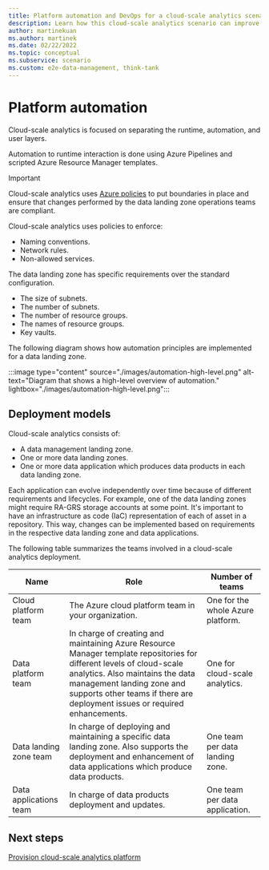 ```yaml
---
title: Platform automation and DevOps for a cloud-scale analytics scenario
description: Learn how this cloud-scale analytics scenario can improve platform automation and DevOps of cloud-scale analytics.
author: martinekuan
ms.author: martinek
ms.date: 02/22/2022
ms.topic: conceptual
ms.subservice: scenario
ms.custom: e2e-data-management, think-tank
---
```


# Platform automation

Cloud-scale analytics is focused on separating the runtime, automation, and user layers.

Automation to runtime interaction is done using Azure Pipelines and scripted Azure Resource Manager templates.

> [!IMPORTANT]
> Cloud-scale analytics uses [Azure policies](/azure/governance/policy/overview) to put boundaries in place and ensure that changes performed by the data landing zone operations teams are compliant.

Cloud-scale analytics uses policies to enforce:

- Naming conventions.
- Network rules.
- Non-allowed services.

The data landing zone has specific requirements over the standard configuration.

- The size of subnets.
- The number of subnets.
- The number of resource groups.
- The names of resource groups.
- Key vaults.

The following diagram shows how automation principles are implemented for a data landing zone.

:::image type="content" source="./images/automation-high-level.png" alt-text="Diagram that shows a high-level overview of automation." lightbox="./images/automation-high-level.png":::

## Deployment models

Cloud-scale analytics consists of:

- A data management landing zone.
- One or more data landing zones.
- One or more data application which produces data products in each data landing zone.

Each application can evolve independently over time because of different requirements and lifecycles. For example, one of the data landing zones might require RA-GRS storage accounts at some point. It's important to have an infrastructure as code (IaC) representation of each of asset in a repository. This way, changes can be implemented based on requirements in the respective data landing zone and data applications.

The following table summarizes the teams involved in a cloud-scale analytics deployment.

| Name | Role | Number of teams |
|-|-|-|
| Cloud platform team | The Azure cloud platform team in your organization. | One for the whole Azure platform. |
| Data platform team | In charge of creating and maintaining Azure Resource Manager template repositories for different levels of cloud-scale analytics. Also maintains the data management landing zone and supports other teams if there are deployment issues or required enhancements. | One for cloud-scale analytics. |
| Data landing zone team | In charge of deploying and maintaining a specific data landing zone. Also supports the deployment and enhancement of data applications which produce data products. | One team per data landing zone. |
| Data applications team |In charge of data products deployment and updates. | One team per data application. |

## Next steps

[Provision cloud-scale analytics platform](./manage-provision-platform.md)
